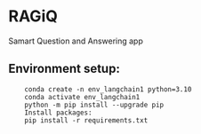 # RAGiQ
Samart Question and Answering app
## Environment setup:

		conda create -n env_langchain1 python=3.10  
		conda activate env_langchain1
		python -m pip install --upgrade pip
		Install packages:
		pip install -r requirements.txt
